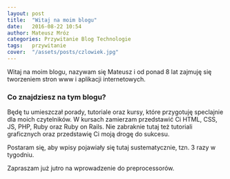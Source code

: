 ```yaml
---
layout: post
title:  "Witaj na moim blogu"
date:   2016-08-22 10:54
author: Mateusz Mróz
categories: Przywitanie Blog Technologie
tags:	przywitanie
cover:  "/assets/posts/czlowiek.jpg"
---
```


Witaj na moim blogu, nazywam się Mateusz i od ponad 8 lat zajmuję się tworzeniem stron www i aplikacji internetowych.

### Co znajdziesz na tym blogu?

Będę tu umieszczał porady, tutoriale oraz kursy, które przygotuję speclajnie dla moich czytelników. W kursach zamierzam przedstawić Ci HTML, CSS, JS, PHP, Ruby oraz Ruby on Rails. Nie zabraknie tutaj też tutoriali graficznych oraz przedstawię Ci moją drogę do sukcesu.

Postaram się, aby wpisy pojawiały się tutaj sustematycznie, tzn. 3 razy w tygodniu.

Zapraszam już jutro na wprowadzenie do preprocessorów.
